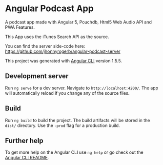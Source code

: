 # Angular Podcast App

A podcast app made with Angular 5, Pouchdb, Html5 Web Audio API and PWA Features.

This App uses the iTunes Search API as the source.

You can find the server side-code here: https://github.com/jhonnyrogerb/angular-podcast-server

This project was generated with [Angular CLI](https://github.com/angular/angular-cli) version 1.5.5.

## Development server

Run `ng serve` for a dev server. Navigate to `http://localhost:4200/`. The app will automatically reload if you change any of the source files.


## Build

Run `ng build` to build the project. The build artifacts will be stored in the `dist/` directory. Use the `-prod` flag for a production build.


## Further help

To get more help on the Angular CLI use `ng help` or go check out the [Angular CLI README](https://github.com/angular/angular-cli/blob/master/README.md).
